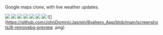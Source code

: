 Google maps clone, with live weather updates.


![](https://github.com/JohnDominicJasmin/Byahero_App/blob/main/screenshots/1-removebg-preview.png)
![](https://github.com/JohnDominicJasmin/Byahero_App/blob/main/screenshots/2-removebg-preview.png)
![](https://github.com/JohnDominicJasmin/Byahero_App/blob/main/screenshots/3-removebg-preview.png)
![](https://github.com/JohnDominicJasmin/Byahero_App/blob/main/screenshots/4-removebg-preview.png)
![](https://github.com/JohnDominicJasmin/Byahero_App/blob/main/screenshots/5-removebg-preview.png)
![](https://github.com/JohnDominicJasmin/Byahero_App/blob/main/screenshots/6-removebg-preview.png)
![](https://github.com/JohnDominicJasmin/Byahero_App/blob/main/screenshots/7-removebg-preview.png)
![](https://github.com/JohnDominicJasmin/Byahero_App/blob/main/screenshots/8-removebg-preview .png)
